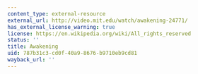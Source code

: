 ```yaml
---
content_type: external-resource
external_url: http://video.mit.edu/watch/awakening-24771/
has_external_license_warning: true
license: https://en.wikipedia.org/wiki/All_rights_reserved
status: ''
title: Awakening
uid: 787b31c3-cd0f-40a9-8676-b9710eb9cd81
wayback_url: ''
---
```

